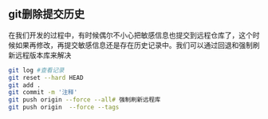 ## git删除提交历史

在我们开发的过程中，有时候偶尔不小心把敏感信息也提交到远程仓库了，这个时候如果再修改，再提交敏感信息还是存在历史记录中。我们可以通过回退和强制刷新远程版本库来解决

```bash
git log #查看记录
git reset --hard HEAD
git add . 
git commit -m '注释'
git push origin --force --all# 强制刷新远程库
git push origin  --force --tags
```

